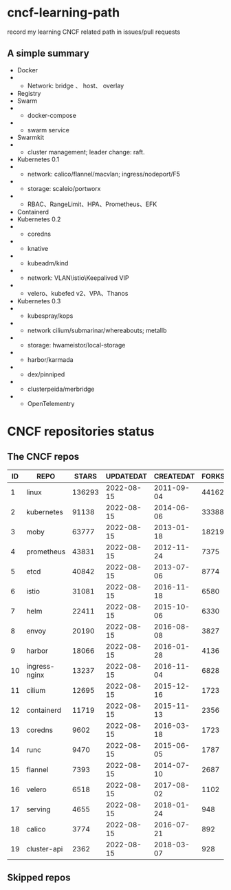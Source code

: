 # cncf-learning-path
record my learning CNCF related path in issues/pull requests

## A simple summary
- Docker
- - Network: bridge 、 host、 overlay
- Registry
- Swarm
- - docker-compose
- - swarm service
- Swarmkit
- - cluster management; leader change: raft.
- Kubernetes 0.1
- - network: calico/flannel/macvlan; ingress/nodeport/F5
- - storage: scaleio/portworx
- - RBAC、RangeLimit、HPA、Prometheus、EFK
- Containerd
- Kubernetes 0.2
- - coredns
- - knative
- - kubeadm/kind
- - network: VLAN\istio\Keepalived VIP
- - velero、kubefed v2、VPA、Thanos
- Kubernetes 0.3
- - kubespray/kops
- - network cilium/submarinar/whereabouts; metallb
- - storage: hwameistor/local-storage
- - harbor/karmada
- - dex/pinniped
- - clusterpeida/merbridge
- - OpenTelementry

# CNCF repositories status
<!--START_SECTION:github_repos-->
## The CNCF repos
| ID |     REPO      | STARS  | UPDATEDAT  | CREATEDAT  | FORKSCOUNT |
|----|---------------|--------|------------|------------|------------|
|  1 | linux         | 136293 | 2022-08-15 | 2011-09-04 |      44162 |
|  2 | kubernetes    |  91138 | 2022-08-15 | 2014-06-06 |      33388 |
|  3 | moby          |  63777 | 2022-08-15 | 2013-01-18 |      18219 |
|  4 | prometheus    |  43831 | 2022-08-15 | 2012-11-24 |       7375 |
|  5 | etcd          |  40842 | 2022-08-15 | 2013-07-06 |       8774 |
|  6 | istio         |  31081 | 2022-08-15 | 2016-11-18 |       6580 |
|  7 | helm          |  22411 | 2022-08-15 | 2015-10-06 |       6330 |
|  8 | envoy         |  20190 | 2022-08-15 | 2016-08-08 |       3827 |
|  9 | harbor        |  18066 | 2022-08-15 | 2016-01-28 |       4136 |
| 10 | ingress-nginx |  13237 | 2022-08-15 | 2016-11-04 |       6828 |
| 11 | cilium        |  12695 | 2022-08-15 | 2015-12-16 |       1723 |
| 12 | containerd    |  11719 | 2022-08-15 | 2015-11-13 |       2356 |
| 13 | coredns       |   9602 | 2022-08-15 | 2016-03-18 |       1723 |
| 14 | runc          |   9470 | 2022-08-15 | 2015-06-05 |       1787 |
| 15 | flannel       |   7393 | 2022-08-15 | 2014-07-10 |       2687 |
| 16 | velero        |   6518 | 2022-08-15 | 2017-08-02 |       1102 |
| 17 | serving       |   4655 | 2022-08-15 | 2018-01-24 |        948 |
| 18 | calico        |   3774 | 2022-08-15 | 2016-07-21 |        892 |
| 19 | cluster-api   |   2362 | 2022-08-15 | 2018-03-07 |        928 |



## Skipped repos
<!--END_SECTION:github_repos-->
